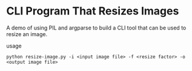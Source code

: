 # CLI Program That Resizes Images

A demo of using PIL and argparse to build a CLI tool that can be used to resize an image.

usage

```
python resize-image.py -i <input image file> -f <resize factor> -o <output image file>
```

